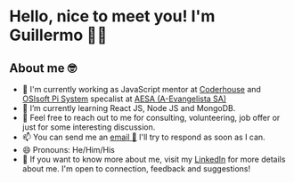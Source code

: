 # Hello, nice to meet you! I'm Guillermo 👦🏻

## About me 🤓
- 🔭 I'm currently working as JavaScript mentor at [Coderhouse](https://ar.linkedin.com/school/coderhouse/ "Coderhouse") and [OSIsoft Pi System](https://www.osisoft.es/pi-system "OSISoft Pi System") specalist at [AESA (A-Evangelista SA)](https://ar.linkedin.com/company/aesa-a-evangelista-sa "AESA (A-Evangelista SA)" )
- 🌱 I’m currently learning React JS, Node JS and MongoDB.
- 💬 Feel free to reach out to me for consulting, volunteering, job offer or just for some interesting discussion.
- 📫 You can send me an <a href="mailto:gmartinezunpsjb@gmail.com" title="email">email 💌</a> I'll try to respond as soon as I can.
- 😄 Pronouns: He/Him/His
- 📝 If you want to know more about me, visit my [LinkedIn](https://ar.linkedin.com/in/guillermo-martinez-desarrollador-web) for more details about me. I'm open to connection, feedback and suggestions!
